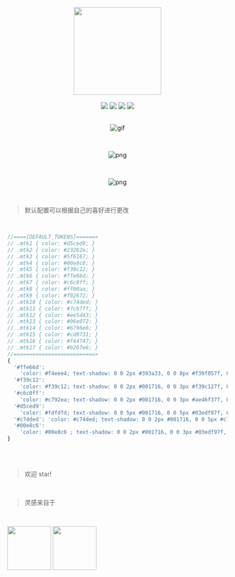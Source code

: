 <div align="center">

<img src="https://oss.xilingbm.com/extension/Andromeda84/logo.gif" width="200"/>

<br/>
<br/>
<img src="https://img.shields.io/github/package-json/v/LiuBairin/Andromeda-84.svg?style=for-the-badge&logo=github" />
<img src="https://img.shields.io/github/stars/LiuBairin/Andromeda-84.svg?logo=github&style=for-the-badge" />
<img src="https://img.shields.io/github/languages/code-size/LiuBairin/Andromeda-84.svg?color=green&style=for-the-badge" />
<img src="https://img.shields.io/github/license/LiuBairin/Andromeda-84.svg?style=for-the-badge&color=blueviolet" />

<br/>
<br/>

![gif](https://www.098540.xyz/Andromeda'84.gif)

<br/>

![png](https://www.098540.xyz/Andromeda'84.png)

<br/>

![png](https://www.098540.xyz/Andromeda'84-black.png)

<br/>

</div>

> 默认配置可以根据自己的喜好进行更改

<br/>

```js
//====[DEFAULT_TOKENS]======>
// .mtk1 { color: #d5ced9; }
// .mtk2 { color: #23262e; }
// .mtk3 { color: #5f6167; }
// .mtk4 { color: #00e8c6; }
// .mtk5 { color: #f39c12; }
// .mtk6 { color: #ffe66d; }
// .mtk7 { color: #c6c0ff; }
// .mtk8 { color: #ff00aa; }
// .mtk9 { color: #f92672; }
// .mtk10 { color: #c74ded; }
// .mtk11 { color: #7cb7ff; }
// .mtk12 { color: #ee5d43; }
// .mtk13 { color: #96e072; }
// .mtk14 { color: #6796e6; }
// .mtk15 { color: #cd9731; }
// .mtk16 { color: #f44747; }
// .mtk17 { color: #b267e6; }
//==========================>
{
  '#ffe66d':
    'color: #f4eee4; text-shadow: 0 0 2px #393a33, 0 0 8px #f39f057f, 0 0 2px #f39f057f;',
  '#f39c12':
    'color: #f39c12; text-shadow: 0 0 2px #001716, 0 0 3px #f39c127f, 0 0 5px #f39c127f;',
  '#c6c0ff':
    'color: #c792ea; text-shadow: 0 0 2px #001716, 0 0 3px #ae46f37f, 0 0 5px #ba6eec7f, 0 0 8px #c792ea7f;',
  '#d5ced9':
    'color: #fdfdfd; text-shadow: 0 0 5px #001716, 0 0 5px #03edf97f, 0 0 7px #03edf97f, 0 0 10px #03edf97f;',
  '#c74ded': 'color: #c74ded; text-shadow: 0 0 2px #001716, 0 0 5px #c74ded7f;',
  '#00e8c6':
    'color: #00e8c6 ; text-shadow: 0 0 2px #001716, 0 0 3px #03edf97f, 0 0 5px #03edf97f, 0 0 8px #03edf97f;',
}
```

<br/>

<br/>

> 欢迎 star!

<br/>

> 灵感来自于

<br/>

<img src="https://oss.xilingbm.com/extension/Andromeda84/Andromda.png" width="100" height="100"/> <img src="https://oss.xilingbm.com/extension/Andromeda84/SynthWave84.png" width="100" height="100"/>
